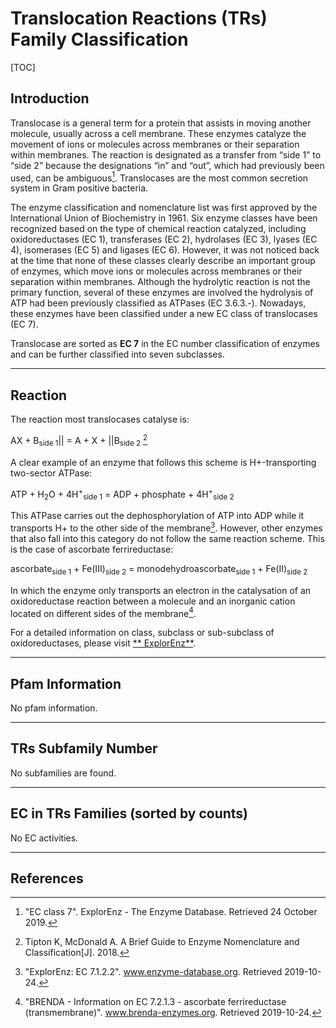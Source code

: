 # Translocation Reactions (TRs) Family Classification

[TOC]

## Introduction

Translocase is a general term for a protein that assists in moving another molecule, usually across a cell membrane.
These enzymes catalyze the movement of ions or molecules across membranes or their separation within membranes. The
reaction is designated as a transfer from “side 1” to “side 2” because the designations “in” and “out”, which had
previously been used, can be ambiguous[^1]. Translocases are the most common secretion system in Gram positive bacteria.

The enzyme classification and nomenclature list was first approved by the International Union of Biochemistry in 1961.
Six enzyme classes have been recognized based on the type of chemical reaction catalyzed, including oxidoreductases (EC
1), transferases (EC 2), hydrolases (EC 3), lyases (EC 4), isomerases (EC 5) and ligases (EC 6). However, it was not
noticed back at the time that none of these classes clearly describe an important group of enzymes, which move ions or
molecules across membranes or their separation within membranes. Although the hydrolytic reaction is not the primary
function, several of these enzymes are involved the hydrolysis of ATP had been previously classified as ATPases (EC
3.6.3.-). Nowadays, these enzymes have been classified under a new EC class of translocases (EC 7).

Translocase are sorted as **EC 7** in the EC number classification of enzymes and can be further classified into seven
subclasses.

---

## Reaction

The reaction most translocases catalyse is:

AX + B<sub>side 1</sub>|| = A + X + ||B<sub>side 2</sub> [^2]

A clear example of an enzyme that follows this scheme is H+-transporting two-sector ATPase:

ATP + H<sub>2</sub>O + 4H<sup>+</sup><sub>side 1</sub> = ADP + phosphate + 4H<sup>+</sup><sub>side 2</sub>

This ATPase carries out the dephosphorylation of ATP into ADP while it transports H+ to the other side of the
membrane[^3]. However, other enzymes that also fall into this category do not follow the same reaction scheme. This is
the case of ascorbate ferrireductase:

ascorbate<sub>side 1</sub>    + Fe(III)<sub>side 2</sub> = monodehydroascorbate<sub>side 1</sub> + Fe(II)<sub>side
2</sub>

In which the enzyme only transports an electron in the catalysation of an oxidoreductase reaction between a molecule and
an inorganic cation located on different sides of the membrane[^4].

For a detailed information on class, subclass or sub-subclass of oxidoreductases, please visit [**
ExplorEnz**](https://www.enzyme-database.org/class.php).

---

## Pfam Information

No pfam information.

---

## TRs Subfamily Number

No subfamilies are found.

---

## EC in TRs Families (sorted by counts)

No EC activities.


---

## References

[^1]:"EC class 7". ExplorEnz - The Enzyme Database. Retrieved 24 October 2019.
[^2]:Tipton K, McDonald A. A Brief Guide to Enzyme Nomenclature and Classification[J]. 2018.
[^3]:"ExplorEnz: EC 7.1.2.2". www.enzyme-database.org. Retrieved 2019-10-24.
[^4]:"BRENDA - Information on EC 7.2.1.3 - ascorbate ferrireductase (transmembrane)". www.brenda-enzymes.org. Retrieved
2019-10-24.



